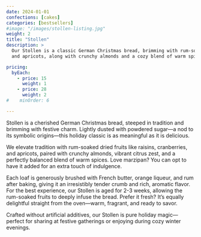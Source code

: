 ```yaml
---
date: 2024-01-01
confections: [cakes]
categories: [bestsellers]
#image: "/images/stollen-listing.jpg"
weight: 2
title: "Stollen"
description: >
  Our Stollen is a classic German Christmas bread, brimming with rum-soaked dried fruits like raisins, cranberries,
  and apricots, along with crunchy almonds and a cozy blend of warm spices

pricing:
  byEach:
    - price: 15
      weight: 1
    - price: 28
      weight: 2
#    minOrder: 6

---
```


Stollen is a cherished German Christmas bread, steeped in tradition and brimming with festive charm. Lightly dusted with powdered sugar—a nod to its symbolic origins—this holiday classic is as meaningful as it is delicious.

We elevate tradition with rum-soaked dried fruits like raisins, cranberries, and apricots, paired with crunchy almonds, vibrant citrus zest, and a perfectly balanced blend of warm spices. Love marzipan? You can opt to have it added for an extra touch of indulgence.

Each loaf is generously brushed with French butter, orange liqueur, and rum after baking, giving it an irresistibly tender crumb and rich, aromatic flavor. For the best experience, our Stollen is aged for 2-3 weeks, allowing the rum-soaked fruits to deeply infuse the bread. Prefer it fresh? It’s equally delightful straight from the oven—warm, fragrant, and ready to savor.

Crafted without artificial additives, our Stollen is pure holiday magic—perfect for sharing at festive gatherings or enjoying during cozy winter evenings.
